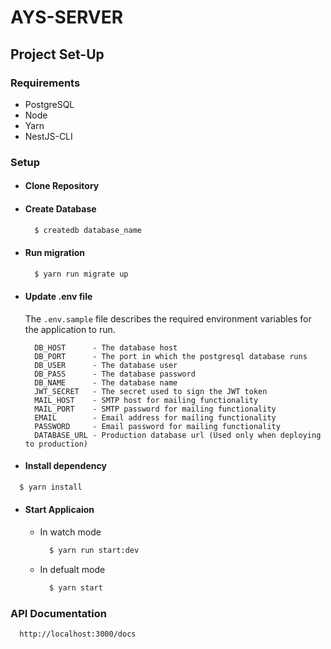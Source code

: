 # AYS-SERVER


## Project Set-Up

### Requirements

- PostgreSQL
- Node
- Yarn
- NestJS-CLI

### Setup
- #### Clone Repository
- #### Create Database
  ```bash
    $ createdb database_name
  ```
- #### Run migration
  ```bash
    $ yarn run migrate up
  ```
- #### Update .env file
  The `.env.sample` file describes the required environment variables for the application to run.
  ```
    DB_HOST      - The database host
    DB_PORT      - The port in which the postgresql database runs
    DB_USER      - The database user
    DB_PASS      - The database password
    DB_NAME      - The database name
    JWT_SECRET   - The secret used to sign the JWT token
    MAIL_HOST    - SMTP host for mailing functionality
    MAIL_PORT    - SMTP password for mailing functionality
    EMAIL        - Email address for mailing functionality
    PASSWORD     - Email password for mailing functionality
    DATABASE_URL - Production database url (Used only when deploying to production)
  ```

- #### Install dependency
```bash
  $ yarn install
```

- #### Start Applicaion
  - In watch mode
    ```bash
      $ yarn run start:dev
    ```
  
  - In defualt mode
    ```bash
      $ yarn start
    ```

### API Documentation
```
  http://localhost:3000/docs
```
